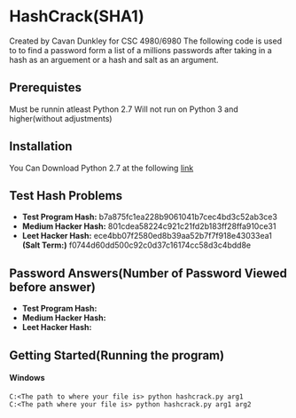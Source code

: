 # HashCrack(SHA1)
  Created by Cavan Dunkley for CSC 4980/6980
  The following code is used to to find a password form a list of a millions passwords
  after taking in a hash as an arguement or a hash and salt as an argument.
## Prerequistes
Must be runnin atleast Python 2.7
Will not run on Python 3 and higher(without adjustments)

## Installation
You Can Download Python 2.7 at the following [link](https://www.python.org/download/releases/2.7/)

## Test Hash Problems
- **Test Program Hash:** b7a875fc1ea228b9061041b7cec4bd3c52ab3ce3
- **Medium Hacker Hash:** 801cdea58224c921c21fd2b183ff28ffa910ce31
- **Leet Hacker Hash:** ece4bb07f2580ed8b39aa52b7f7f918e43033ea1 **(Salt Term:)** f0744d60dd500c92c0d37c16174cc58d3c4bdd8e

## Password Answers(Number of Password Viewed before answer)
- **Test Program Hash:** 
- **Medium Hacker Hash:**
- **Leet Hacker Hash:**

## Getting Started(Running the program)
#### Windows
```
C:<The path to where your file is> python hashcrack.py arg1
C:<The path where your file is> python hashcrack.py arg1 arg2
``` 
